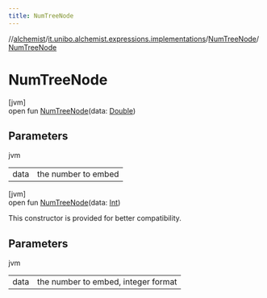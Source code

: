 ```yaml
---
title: NumTreeNode
---
```

//[alchemist](../../../index.html)/[it.unibo.alchemist.expressions.implementations](../index.html)/[NumTreeNode](index.html)/[NumTreeNode](-num-tree-node.html)



# NumTreeNode



[jvm]\
open fun [NumTreeNode](-num-tree-node.html)(data: [Double](https://docs.oracle.com/javase/8/docs/api/java/lang/Double.html))



## Parameters


jvm

| | |
|---|---|
| data | the number to embed |





[jvm]\
open fun [NumTreeNode](-num-tree-node.html)(data: [Int](https://kotlinlang.org/api/latest/jvm/stdlib/kotlin/-int/index.html))



This constructor is provided for better compatibility.



## Parameters


jvm

| | |
|---|---|
| data | the number to embed, integer format |




